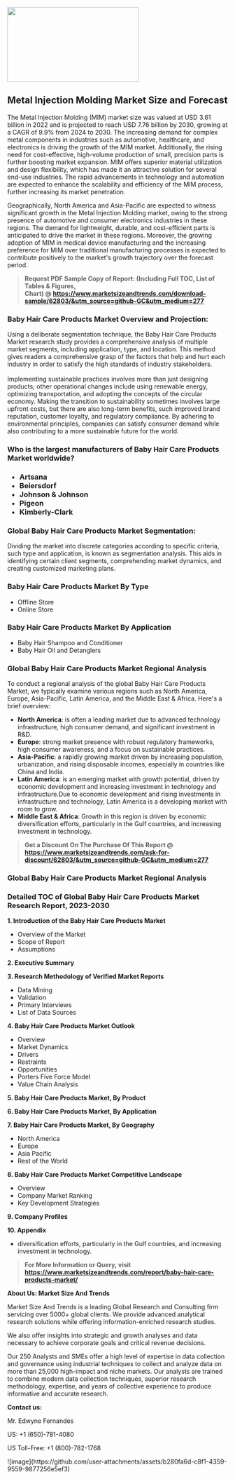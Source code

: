 <p><img class="alignnone size-medium wp-image-20088" src="https://ffe5etoiles.com/wp-content/uploads/2024/12/MST1-300x171.png" alt="" width="300" height="171" /></p><h2>Metal Injection Molding Market Size and Forecast</h2><p>The Metal Injection Molding (MIM) market size was valued at USD 3.61 billion in 2022 and is projected to reach USD 7.76 billion by 2030, growing at a CAGR of 9.9% from 2024 to 2030. The increasing demand for complex metal components in industries such as automotive, healthcare, and electronics is driving the growth of the MIM market. Additionally, the rising need for cost-effective, high-volume production of small, precision parts is further boosting market expansion. MIM offers superior material utilization and design flexibility, which has made it an attractive solution for several end-use industries. The rapid advancements in technology and automation are expected to enhance the scalability and efficiency of the MIM process, further increasing its market penetration.</p><p>Geographically, North America and Asia-Pacific are expected to witness significant growth in the Metal Injection Molding market, owing to the strong presence of automotive and consumer electronics industries in these regions. The demand for lightweight, durable, and cost-efficient parts is anticipated to drive the market in these regions. Moreover, the growing adoption of MIM in medical device manufacturing and the increasing preference for MIM over traditional manufacturing processes is expected to contribute positively to the market's growth trajectory over the forecast period.</p></p><blockquote id="" class=""><strong>Request PDF Sample Copy of Report: (Including Full TOC, List of Tables &amp; Figures, Chart)&nbsp;@&nbsp;<strong><a href="https://www.marketsizeandtrends.com/download-sample/62803/&utm_source=github-GC&utm_medium=277" target="_blank">https://www.marketsizeandtrends.com/download-sample/62803/&utm_source=github-GC&utm_medium=277</a></strong></strong></blockquote><h3 id="" class="">Baby Hair Care Products Market&nbsp;Overview and Projection:</h3><p id="" class="">Using a deliberate segmentation technique, the Baby Hair Care Products Market research study provides a comprehensive analysis of multiple market segments, including application, type, and location. This method gives readers a comprehensive grasp of the factors that help and hurt each industry in order to satisfy the high standards of industry stakeholders. <br /> <br />Implementing sustainable practices involves more than just designing products; other operational changes include using renewable energy, optimizing transportation, and adopting the concepts of the circular economy. Making the transition to sustainability sometimes involves large upfront costs, but there are also long-term benefits, such improved brand reputation, customer loyalty, and regulatory compliance. By adhering to environmental principles, companies can satisfy consumer demand while also contributing to a more sustainable future for the world.</p><h3 id="" class="">Who is the largest manufacturers of&nbsp;Baby Hair Care Products Market worldwide?</h3><h3 class=""><p><ul><li>Artsana </li><li> Beiersdorf </li><li> Johnson & Johnson </li><li> Pigeon </li><li> Kimberly-Clark</li></ul></p></h3><h3 id="" class="">Global&nbsp;Baby Hair Care Products Market Segmentation:</h3><p id="" class="">Dividing the market into discrete categories according to specific criteria, such type and application, is known as segmentation analysis. This aids in identifying certain client segments, comprehending market dynamics, and creating customized marketing plans.</p><h3 id="" class="">Baby Hair Care Products Market&nbsp;By Type</h3><p><p><ul><li>Offline Store </li><li> Online Store</p></li></ul></p></p><h3 id="" class="">Baby Hair Care Products Market&nbsp;By Application</h3><p class=""><p><ul><li>Baby Hair Shampoo and Conditioner </li><li> Baby Hair Oil and Detanglers</li></ul></p></p><h3 id="" class="">Global Baby Hair Care Products Market Regional Analysis</h3><p id="" class="">To conduct a regional analysis of the global Baby Hair Care Products Market, we typically examine various regions such as North America, Europe, Asia-Pacific, Latin America, and the Middle East &amp; Africa. Here's a brief overview:</p><ul><li><strong>North America</strong>: is often a leading market due to advanced technology infrastructure, high consumer demand, and significant investment in R&amp;D.</li><li><strong>Europe</strong>: strong market presence with robust regulatory frameworks, high consumer awareness, and a focus on sustainable practices.</li><li><strong>Asia-Pacific</strong>: a rapidly growing market driven by increasing population, urbanization, and rising disposable incomes, especially in countries like China and India.</li><li><strong>Latin America</strong>: is an emerging market with growth potential, driven by economic development and increasing investment in technology and infrastructure.Due to economic development and rising investments in infrastructure and technology, Latin America is a developing market with room to grow.</li><li><strong>Middle East &amp; Africa</strong>: Growth in this region is driven by economic diversification efforts, particularly in the Gulf countries, and increasing investment in technology.</li></ul><blockquote id="" class=""><strong>Get a Discount On The Purchase Of This Report @ <strong><a href="https://www.marketsizeandtrends.com/ask-for-discount/62803/&utm_source=github-GC&utm_medium=277" target="_blank">https://www.marketsizeandtrends.com/ask-for-discount/62803/&utm_source=github-GC&utm_medium=277</a></strong></strong></blockquote><h3 id="" class="">Global Baby Hair Care Products Market Regional Analysis</h3><h3 id="" class="">Detailed TOC of Global Baby Hair Care Products Market Research Report, 2023-2030</h3><p id="" class=""><strong>1. Introduction of the Baby Hair Care Products Market</strong></p><ul><li>Overview of the Market</li><li>Scope of Report</li><li>Assumptions</li></ul><p id="" class=""><strong>2. Executive Summary</strong></p><p id="" class=""><strong>3. Research Methodology of Verified Market Reports</strong></p><ul><li>Data Mining</li><li>Validation</li><li>Primary Interviews</li><li>List of Data Sources</li></ul><p id="" class=""><strong>4. Baby Hair Care Products Market Outlook</strong></p><ul><li>Overview</li><li>Market Dynamics</li><li>Drivers</li><li>Restraints</li><li>Opportunities</li><li>Porters Five Force Model</li><li>Value Chain Analysis</li></ul><p id="" class=""><strong>5. Baby Hair Care Products Market, By Product</strong></p><p id="" class=""><strong>6. Baby Hair Care Products Market, By Application</strong></p><p id="" class=""><strong>7. Baby Hair Care Products Market, By Geography</strong></p><ul><li>North America</li><li>Europe</li><li>Asia Pacific</li><li>Rest of the World</li></ul><p id="" class=""><strong>8. Baby Hair Care Products Market Competitive Landscape</strong></p><ul><li>Overview</li><li>Company Market Ranking</li><li>Key Development Strategies</li></ul><p id="" class=""><strong>9. Company Profiles</strong></p><p id="" class=""><strong>10. Appendix</strong></p><ul><li>diversification efforts, particularly in the Gulf countries, and increasing investment in technology.</li></ul><blockquote id="" class=""><strong>For More Information or Query, visit <strong><strong><a href="https://www.marketsizeandtrends.com/report/baby-hair-care-products-market/" target="_blank">https://www.marketsizeandtrends.com/report/baby-hair-care-products-market/</a></strong></strong></strong></blockquote><p id="" class=""><strong>About Us: Market Size And Trends</strong></p><p id="" class="">Market Size And Trends is a leading Global Research and Consulting firm servicing over 5000+ global clients. We provide advanced analytical research solutions while offering information-enriched research studies.</p><p id="" class="">We also offer insights into strategic and growth analyses and data necessary to achieve corporate goals and critical revenue decisions.</p><p id="" class="">Our 250 Analysts and SMEs offer a high level of expertise in data collection and governance using industrial techniques to collect and analyze data on more than 25,000 high-impact and niche markets. Our analysts are trained to combine modern data collection techniques, superior research methodology, expertise, and years of collective experience to produce informative and accurate research.</p><p id="" class=""><strong>Contact us:</strong></p><p id="" class="">Mr. Edwyne Fernandes</p><p id="" class="">US: +1 (650)-781-4080</p><p id="" class="">US Toll-Free: +1 (800)-782-1768</p>
![image](https://github.com/user-attachments/assets/b280fa6d-c8f1-4359-9559-9877256e5ef3)
